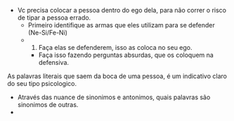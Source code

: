 - Vc precisa colocar a pessoa dentro do ego dela, para não correr o risco de tipar a pessoa errado.
	- Primeiro identifique as armas que eles utilizam para se defender (Ne-Si/Fe-Ni)
	- 1) Faça elas se defenderem, isso as coloca no seu ego. 
		- Faça isso fazendo perguntas absurdas, que os coloquem na defensiva. 

As palavras literais que saem da boca de uma pessoa, é um indicativo claro do seu tipo psicologico. 
- Através das nuance de sinonimos e antonimos, quais palavras são sinonimos de outras.
- 